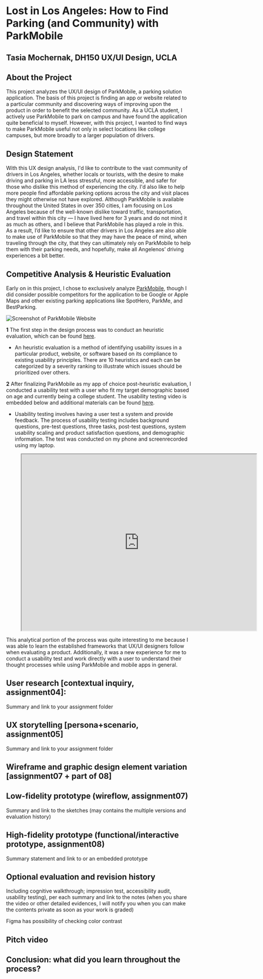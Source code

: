 # Lost in Los Angeles: How to Find Parking (and Community) with ParkMobile
## Tasia Mochernak, DH150 UX/UI Design, UCLA

## About the Project
This project analyzes the UX/UI design of ParkMobile, a parking solution application. The basis of this project is finding an app or website related to a particular community and discovering ways of improving upon the product in order to benefit the selected community. As a UCLA student, I actively use ParkMobile to park on campus and have found the application quite beneficial to myself. However, with this project, I wanted to find ways to make ParkMobile useful not only in select locations like college campuses, but more broadly to a larger population of drivers. 

## Design Statement
With this UX design analysis, I'd like to contribute to the vast community of drivers in Los Angeles, whether locals or tourists, with the desire to make driving and parking in LA less stressful, more accessible, and safer for those who dislike this method of experiencing the city. I'd also like to help more people find affordable parking options across the city and visit places they might otherwise not have explored. Although ParkMobile is available throughout the United States in over 350 cities, I am focusing on Los Angeles because of the well-known dislike toward traffic, transportation, and travel within this city — I have lived here for 3 years and do not mind it as much as others, and I believe that ParkMobile has played a role in this. As a result, I’d like to ensure that other drivers in Los Angeles are also able to make use of ParkMobile so that they may have the peace of mind, when traveling through the city, that they can ultimately rely on ParkMobile to help them with their parking needs, and hopefully, make all Angelenos’ driving experiences a bit better.

## Competitive Analysis & Heuristic Evaluation
Early on in this project, I chose to exclusively analyze [ParkMobile](https://parkmobile.io/), though I did consider possible competitors for the application to be Google or Apple Maps and other existing parking applications like SpotHero, ParkMe, and BestParking.

![Screenshot of ParkMobile Website](https://github.com/tasiamochernak/DH150W2020/raw/master/parkmobilewebsite.png)

**1** The first step in the design process was to conduct an heuristic evaluation, which can be found [here](https://github.com/tasiamochernak/DH150W2020/blob/master/assignment1.md). 
* An heuristic evaluation is a method of identifying usability issues in a particular product, website, or software based on its compliance to existing usability principles. There are 10 heuristics and each can be categorized by a severity ranking to illustrate which issues should be prioritized over others. 

**2** After finalizing ParkMobile as my app of choice post-heuristic evaluation, I conducted a usability test with a user who fit my target demographic based on age and currently being a college student. The usability testing video is embedded below and additional materials can be found [here](https://github.com/tasiamochernak/DH150W2020/tree/master/assignment2).
* Usability testing involves having a user test a system and provide feedback. The process of usability testing includes background questions, pre-test questions, three tasks, post-test questions, system usability scaling and product satisfaction questions, and demographic information. The test was conducted on my phone and screenrecorded using my laptop.

<figure class="video_container">
<iframe src="https://drive.google.com/file/d/12I5Oj3TOP9QuMMn9MKAv4pSEUOB4o-Tb/preview" width="640" height="480"></iframe>
</figure>


This analytical portion of the process was quite interesting to me because I was able to learn the established frameworks that UX/UI designers follow when evaluating a product. Additionally, it was a new experience for me to conduct a usability test and work directly with a user to understand their thought processes while using ParkMobile and mobile apps in general. 

## User research [contextual inquiry, assignment04]:
Summary and link to your assignment folder

## UX storytelling [persona+scenario, assignment05]
Summary and link to your assignment folder

## Wireframe and graphic design element variation [assignment07 + part of 08]

## Low-fidelity prototype (wireflow, assignment07)
Summary and link to the sketches (may contains the multiple versions and evaluation history)

## High-fidelity prototype (functional/interactive prototype, assignment08)
Summary statement and link to or an embedded prototype

## Optional evaluation and revision history 
Including cognitive walkthrough; impression test, accessibility audit, usability testing), per each summary and link to the notes (when you share the video or other detailed evidences, I will notify you when you can make the contents private as soon as your work is graded)

Figma has possibility of checking color contrast

## Pitch video 



## Conclusion: what did you learn throughout the process?
